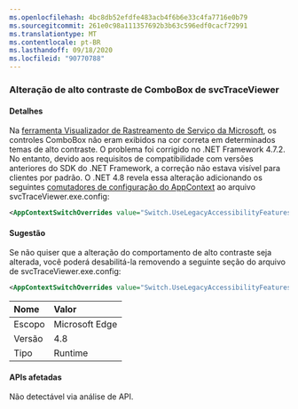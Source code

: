 ```yaml
---
ms.openlocfilehash: 4bc8db52efdfe483acb4f6b6e33c4fa7716e0b79
ms.sourcegitcommit: 261e0c98a111357692b3b63c596edf0cacf72991
ms.translationtype: MT
ms.contentlocale: pt-BR
ms.lasthandoff: 09/18/2020
ms.locfileid: "90770788"
---
```

### <a name="svctraceviewer-combobox-high-contrast-change"></a>Alteração de alto contraste de ComboBox de svcTraceViewer

#### <a name="details"></a>Detalhes

Na [ferramenta Visualizador de Rastreamento de Serviço da Microsoft](~/docs/framework/wcf/service-trace-viewer-tool-svctraceviewer-exe.md), os controles ComboBox não eram exibidos na cor correta em determinados temas de alto contraste. O problema foi corrigido no .NET Framework 4.7.2. No entanto, devido aos requisitos de compatibilidade com versões anteriores do SDK do .NET Framework, a correção não estava visível para clientes por padrão. O .NET 4.8 revela essa alteração adicionando os seguintes [comutadores de configuração do AppContext](~/docs/framework/configure-apps/file-schema/runtime/appcontextswitchoverrides-element.md) ao arquivo svcTraceViewer.exe.config:

```xml
<AppContextSwitchOverrides value="Switch.UseLegacyAccessibilityFeatures=false;Switch.UseLegacyAccessibilityFeatures.2=false" />
```

#### <a name="suggestion"></a>Sugestão

Se não quiser que a alteração do comportamento de alto contraste seja alterada, você poderá desabilitá-la removendo a seguinte seção do arquivo de svcTraceViewer.exe.config:

```xml
<AppContextSwitchOverrides value="Switch.UseLegacyAccessibilityFeatures=false;Switch.UseLegacyAccessibilityFeatures.2=false" />
```

| Nome    | Valor   |
|:--------|:--------|
| Escopo   | Microsoft Edge    |
| Versão | 4.8     |
| Tipo    | Runtime |

#### <a name="affected-apis"></a>APIs afetadas

Não detectável via análise de API.

<!--

#### Affected APIs

Not detectable via API analysis.

-->
